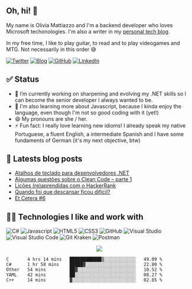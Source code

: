 ## Oh, hi! 👋

My name is Olivia Mattiazzo and I'm a backend developer who loves Microsoft techonologies. I'm also a writer in my [personal tech blog](https://oliviamattiazzo.dev/).

In my free time, I like to play guitar, to read and to play videogames and MTG. Not necessarily in this order :sweat_smile:

[![Twitter](https://img.shields.io/twitter/follow/oliviamattiazzo?style=social)](https://twitter.com/oliviamattiazzo) [![Blog](https://img.shields.io/static/v1?label=Blog&message=oliviamattiazzo.dev&color=blueviolet&logo=wordpress)](https://oliviamattiazzo.dev/) [![GitHub](https://img.shields.io/github/followers/oliviamattiazzo?label=GitHub&style=social)](https://github.com/oliviamattiazzo) [![LinkedIn](https://img.shields.io/static/v1?label=LinkedIn&message=Olivia%20Pachele%20Mattiazzo&color=blue&logo=linkedin)](https://www.linkedin.com/in/oliviamattiazzo/)

## ✅ Status 

- 🔭 I’m currently working on sharpening and evolving my .NET skills so I can become the senior developer I always wanted to be.
- 🌱 I'm also learning more about Javascript, because I kinda enjoy the language, even though I'm not so good coding with it (yet!)
- 😄 My pronouns are she / her.
- ⚡ Fun fact: I really love learning new idioms! I already speak my native Portuguese, a fluent English, a intermediate Spanish and I have some fundaments of German (it's my next objective, btw)

## 🚨 Latests blog posts
<!-- BLOG-POST-LIST:START -->
- [Atalhos de teclado para desenvolvedores .NET](https://oliviamattiazzo.dev/2021/07/06/atalhos-teclado-para-desenvolvedores-dotnet/)
- [Algumas questões sobre o Clean Code – parte 1](https://oliviamattiazzo.dev/2021/03/01/algumas-questoes-sobre-clean-code-1/)
- [Lições (re)aprendidas com o HackerRank](https://oliviamattiazzo.dev/2021/02/15/licoes-reaprendidas-com-hackerrank/)
- [Quando foi que descansar ficou difícil?](https://oliviamattiazzo.dev/2021/01/18/quando-descansar-ficou-dificil/)
- [Et Cetera #6](https://oliviamattiazzo.dev/2020/12/28/et-cetera-6/)
<!-- BLOG-POST-LIST:END -->

## 👩‍💻 Technologies I like and work with 
![C#](https://img.shields.io/badge/-CSharp-blueviolet?style=flat-square&logo=c-sharp)
![Javascript](https://img.shields.io/badge/-JavaScript-black?style=flat-square&logo=javascript)
![HTML5](https://img.shields.io/badge/-HTML5-E34F26?style=flat-square&logo=html5&logoColor=white)
![CSS3](https://img.shields.io/badge/-CSS3-1572B6?style=flat-square&logo=css3)
![GitHub](https://img.shields.io/badge/-GitHub-181717?style=flat-square&logo=github)
![Visual Studio](https://img.shields.io/badge/-Visual_Studio-blueviolet?style=flat-square&logo=visual-studio)
![Visual Studio Code](https://img.shields.io/badge/-Visual_Studio_Code-blue?style=flat-square&logo=visual-studio-code)
![Git Kraken](https://img.shields.io/badge/-Git_Kraken-green?style=flat-square&logo=gitkraken)
![Postman](https://img.shields.io/badge/-Postman-black?style=flat-square&logo=postman)

<p align="center">
    <img align="center" src="https://github-readme-stats.vercel.app/api/top-langs/?username=oliviamattiazzo&theme=synthwave&layout=compact">
</p>

<!--START_SECTION:waka-->
```text
C       4 hrs 14 mins   ████████████▒░░░░░░░░░░░░   49.09 % 
C#      1 hr 58 mins    █████▓░░░░░░░░░░░░░░░░░░░   22.80 % 
Other   54 mins         ██▓░░░░░░░░░░░░░░░░░░░░░░   10.52 % 
YAML    42 mins         ██░░░░░░░░░░░░░░░░░░░░░░░   08.27 % 
C++     14 mins         ▓░░░░░░░░░░░░░░░░░░░░░░░░   02.85 % 
```
<!--END_SECTION:waka-->
